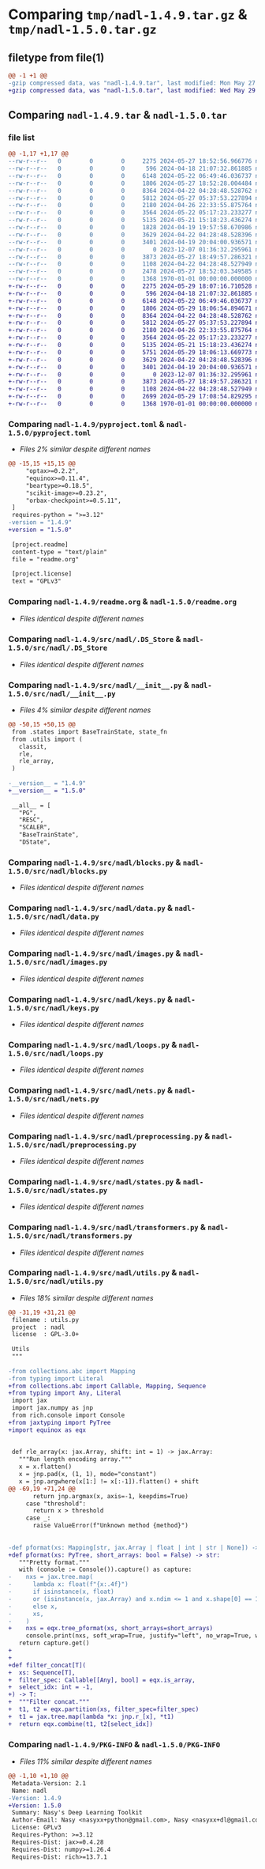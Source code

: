 # Comparing `tmp/nadl-1.4.9.tar.gz` & `tmp/nadl-1.5.0.tar.gz`

## filetype from file(1)

```diff
@@ -1 +1 @@
-gzip compressed data, was "nadl-1.4.9.tar", last modified: Mon May 27 18:52:56 2024, max compression
+gzip compressed data, was "nadl-1.5.0.tar", last modified: Wed May 29 18:07:16 2024, max compression
```

## Comparing `nadl-1.4.9.tar` & `nadl-1.5.0.tar`

### file list

```diff
@@ -1,17 +1,17 @@
--rw-r--r--   0        0        0     2275 2024-05-27 18:52:56.966776 nadl-1.4.9/pyproject.toml
--rw-r--r--   0        0        0      596 2024-04-18 21:07:32.861885 nadl-1.4.9/readme.org
--rw-r--r--   0        0        0     6148 2024-05-22 06:49:46.036737 nadl-1.4.9/src/nadl/.DS_Store
--rw-r--r--   0        0        0     1806 2024-05-27 18:52:28.004484 nadl-1.4.9/src/nadl/__init__.py
--rw-r--r--   0        0        0     8364 2024-04-22 04:28:48.528762 nadl-1.4.9/src/nadl/blocks.py
--rw-r--r--   0        0        0     5812 2024-05-27 05:37:53.227894 nadl-1.4.9/src/nadl/data.py
--rw-r--r--   0        0        0     2180 2024-04-26 22:33:55.875764 nadl-1.4.9/src/nadl/images.py
--rw-r--r--   0        0        0     3564 2024-05-22 05:17:23.233277 nadl-1.4.9/src/nadl/keys.py
--rw-r--r--   0        0        0     5135 2024-05-21 15:18:23.436274 nadl-1.4.9/src/nadl/loops.py
--rw-r--r--   0        0        0     1828 2024-04-19 19:57:58.670986 nadl-1.4.9/src/nadl/metrics.py
--rw-r--r--   0        0        0     3629 2024-04-22 04:28:48.528396 nadl-1.4.9/src/nadl/nets.py
--rw-r--r--   0        0        0     3401 2024-04-19 20:04:00.936571 nadl-1.4.9/src/nadl/preprocessing.py
--rw-r--r--   0        0        0        0 2023-12-07 01:36:32.295961 nadl-1.4.9/src/nadl/py.typed
--rw-r--r--   0        0        0     3873 2024-05-27 18:49:57.286321 nadl-1.4.9/src/nadl/states.py
--rw-r--r--   0        0        0     1108 2024-04-22 04:28:48.527949 nadl-1.4.9/src/nadl/transformers.py
--rw-r--r--   0        0        0     2478 2024-05-27 18:52:03.349585 nadl-1.4.9/src/nadl/utils.py
--rw-r--r--   0        0        0     1368 1970-01-01 00:00:00.000000 nadl-1.4.9/PKG-INFO
+-rw-r--r--   0        0        0     2275 2024-05-29 18:07:16.710528 nadl-1.5.0/pyproject.toml
+-rw-r--r--   0        0        0      596 2024-04-18 21:07:32.861885 nadl-1.5.0/readme.org
+-rw-r--r--   0        0        0     6148 2024-05-22 06:49:46.036737 nadl-1.5.0/src/nadl/.DS_Store
+-rw-r--r--   0        0        0     1806 2024-05-29 18:06:54.894671 nadl-1.5.0/src/nadl/__init__.py
+-rw-r--r--   0        0        0     8364 2024-04-22 04:28:48.528762 nadl-1.5.0/src/nadl/blocks.py
+-rw-r--r--   0        0        0     5812 2024-05-27 05:37:53.227894 nadl-1.5.0/src/nadl/data.py
+-rw-r--r--   0        0        0     2180 2024-04-26 22:33:55.875764 nadl-1.5.0/src/nadl/images.py
+-rw-r--r--   0        0        0     3564 2024-05-22 05:17:23.233277 nadl-1.5.0/src/nadl/keys.py
+-rw-r--r--   0        0        0     5135 2024-05-21 15:18:23.436274 nadl-1.5.0/src/nadl/loops.py
+-rw-r--r--   0        0        0     5751 2024-05-29 18:06:13.669773 nadl-1.5.0/src/nadl/metrics.py
+-rw-r--r--   0        0        0     3629 2024-04-22 04:28:48.528396 nadl-1.5.0/src/nadl/nets.py
+-rw-r--r--   0        0        0     3401 2024-04-19 20:04:00.936571 nadl-1.5.0/src/nadl/preprocessing.py
+-rw-r--r--   0        0        0        0 2023-12-07 01:36:32.295961 nadl-1.5.0/src/nadl/py.typed
+-rw-r--r--   0        0        0     3873 2024-05-27 18:49:57.286321 nadl-1.5.0/src/nadl/states.py
+-rw-r--r--   0        0        0     1108 2024-04-22 04:28:48.527949 nadl-1.5.0/src/nadl/transformers.py
+-rw-r--r--   0        0        0     2699 2024-05-29 17:08:54.829295 nadl-1.5.0/src/nadl/utils.py
+-rw-r--r--   0        0        0     1368 1970-01-01 00:00:00.000000 nadl-1.5.0/PKG-INFO
```

### Comparing `nadl-1.4.9/pyproject.toml` & `nadl-1.5.0/pyproject.toml`

 * *Files 2% similar despite different names*

```diff
@@ -15,15 +15,15 @@
     "optax>=0.2.2",
     "equinox>=0.11.4",
     "beartype>=0.18.5",
     "scikit-image>=0.23.2",
     "orbax-checkpoint>=0.5.11",
 ]
 requires-python = ">=3.12"
-version = "1.4.9"
+version = "1.5.0"
 
 [project.readme]
 content-type = "text/plain"
 file = "readme.org"
 
 [project.license]
 text = "GPLv3"
```

### Comparing `nadl-1.4.9/readme.org` & `nadl-1.5.0/readme.org`

 * *Files identical despite different names*

### Comparing `nadl-1.4.9/src/nadl/.DS_Store` & `nadl-1.5.0/src/nadl/.DS_Store`

 * *Files identical despite different names*

### Comparing `nadl-1.4.9/src/nadl/__init__.py` & `nadl-1.5.0/src/nadl/__init__.py`

 * *Files 4% similar despite different names*

```diff
@@ -50,15 +50,15 @@
 from .states import BaseTrainState, state_fn
 from .utils import (
   classit,
   rle,
   rle_array,
 )
 
-__version__ = "1.4.9"
+__version__ = "1.5.0"
 
 __all__ = [
   "PG",
   "RESC",
   "SCALER",
   "BaseTrainState",
   "DState",
```

### Comparing `nadl-1.4.9/src/nadl/blocks.py` & `nadl-1.5.0/src/nadl/blocks.py`

 * *Files identical despite different names*

### Comparing `nadl-1.4.9/src/nadl/data.py` & `nadl-1.5.0/src/nadl/data.py`

 * *Files identical despite different names*

### Comparing `nadl-1.4.9/src/nadl/images.py` & `nadl-1.5.0/src/nadl/images.py`

 * *Files identical despite different names*

### Comparing `nadl-1.4.9/src/nadl/keys.py` & `nadl-1.5.0/src/nadl/keys.py`

 * *Files identical despite different names*

### Comparing `nadl-1.4.9/src/nadl/loops.py` & `nadl-1.5.0/src/nadl/loops.py`

 * *Files identical despite different names*

### Comparing `nadl-1.4.9/src/nadl/nets.py` & `nadl-1.5.0/src/nadl/nets.py`

 * *Files identical despite different names*

### Comparing `nadl-1.4.9/src/nadl/preprocessing.py` & `nadl-1.5.0/src/nadl/preprocessing.py`

 * *Files identical despite different names*

### Comparing `nadl-1.4.9/src/nadl/states.py` & `nadl-1.5.0/src/nadl/states.py`

 * *Files identical despite different names*

### Comparing `nadl-1.4.9/src/nadl/transformers.py` & `nadl-1.5.0/src/nadl/transformers.py`

 * *Files identical despite different names*

### Comparing `nadl-1.4.9/src/nadl/utils.py` & `nadl-1.5.0/src/nadl/utils.py`

 * *Files 18% similar despite different names*

```diff
@@ -31,19 +31,21 @@
 filename : utils.py
 project  : nadl
 license  : GPL-3.0+
 
 Utils
 """
 
-from collections.abc import Mapping
-from typing import Literal
+from collections.abc import Callable, Mapping, Sequence
+from typing import Any, Literal
 import jax
 import jax.numpy as jnp
 from rich.console import Console
+from jaxtyping import PyTree
+import equinox as eqx
 
 
 def rle_array(x: jax.Array, shift: int = 1) -> jax.Array:
   """Run length encoding array."""
   x = x.flatten()
   x = jnp.pad(x, (1, 1), mode="constant")
   x = jnp.argwhere(x[1:] != x[:-1]).flatten() + shift
@@ -69,19 +71,24 @@
       return jnp.argmax(x, axis=-1, keepdims=True)
     case "threshold":
       return x > threshold
     case _:
       raise ValueError(f"Unknown method {method}")
 
 
-def pformat(xs: Mapping[str, jax.Array | float | int | str | None]) -> str:
+def pformat(xs: PyTree, short_arrays: bool = False) -> str:
   """Pretty format."""
   with (console := Console()).capture() as capture:
-    nxs = jax.tree.map(
-      lambda x: float(f"{x:.4f}")
-      if isinstance(x, float)
-      or (isinstance(x, jax.Array) and x.ndim <= 1 and x.shape[0] == 1)
-      else x,
-      xs,
-    )
+    nxs = eqx.tree_pformat(xs, short_arrays=short_arrays)
     console.print(nxs, soft_wrap=True, justify="left", no_wrap=True, width=40)
   return capture.get()
+
+
+def filter_concat[T](
+  xs: Sequence[T],
+  filter_spec: Callable[[Any], bool] = eqx.is_array,
+  select_idx: int = -1,
+) -> T:
+  """Filter concat."""
+  t1, t2 = eqx.partition(xs, filter_spec=filter_spec)
+  t1 = jax.tree.map(lambda *x: jnp.r_[x], *t1)
+  return eqx.combine(t1, t2[select_idx])
```

### Comparing `nadl-1.4.9/PKG-INFO` & `nadl-1.5.0/PKG-INFO`

 * *Files 11% similar despite different names*

```diff
@@ -1,10 +1,10 @@
 Metadata-Version: 2.1
 Name: nadl
-Version: 1.4.9
+Version: 1.5.0
 Summary: Nasy's Deep Learning Toolkit
 Author-Email: Nasy <nasyxx+python@gmail.com>, Nasy <nasyxx+dl@gmail.com>, Nasy <nasyxx+git@gmail.com>
 License: GPLv3
 Requires-Python: >=3.12
 Requires-Dist: jax>=0.4.28
 Requires-Dist: numpy>=1.26.4
 Requires-Dist: rich>=13.7.1
```

